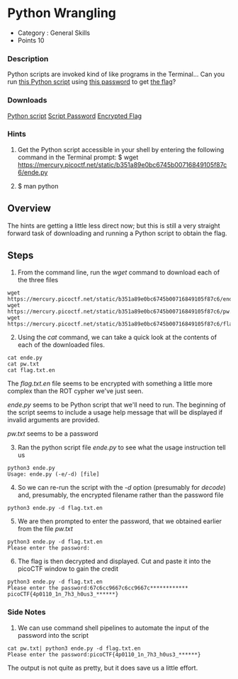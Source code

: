 # Python Wrangling
- Category : General Skills
- Points 10

### Description

Python scripts are invoked kind of like programs in the Terminal... Can you run [this Python script](https://mercury.picoctf.net/static/b351a89e0bc6745b00716849105f87c6/ende.py) using [this password](https://mercury.picoctf.net/static/b351a89e0bc6745b00716849105f87c6/pw.txt) to get [the flag](https://mercury.picoctf.net/static/b351a89e0bc6745b00716849105f87c6/flag.txt.en)?

### Downloads
[Python script](./ende.py)
[Script Password](./pw.txt)
[Encrypted Flag](./flag.txt/en)

### Hints

1. Get the Python script accessible in your shell by entering the following command in the Terminal prompt: $ wget https://mercury.picoctf.net/static/b351a89e0bc6745b00716849105f87c6/ende.py

2. $ man python

## Overview

The hints are getting a little less direct now; but this is still a very straight forward task of downloading and running a Python script to obtain the flag.

## Steps

1. From the command line, run the *wget* command to download each of the three files

```
wget https://mercury.picoctf.net/static/b351a89e0bc6745b00716849105f87c6/ende.py
wget https://mercury.picoctf.net/static/b351a89e0bc6745b00716849105f87c6/pw.txt
wget https://mercury.picoctf.net/static/b351a89e0bc6745b00716849105f87c6/flag.txt.en
```

2. Using the *cat* command, we can take a quick look at the contents of each of the downloaded files.

```
cat ende.py
cat pw.txt
cat flag.txt.en
```

   The *flag.txt.en* file seems to be encrypted with something a little more complex than the ROT cypher we've just seen.

   *ende.py* seems to be Python script that we'll need to run. The beginning of the script seems to include a usage help message that will be displayed if invalid arguments are provided.

   *pw.txt* seems to be a password



3. Ran the python script file *ende.py* to see what the usage instruction tell us

```
python3 ende.py
Usage: ende.py (-e/-d) [file]
```


4. So we can re-run the script with the *-d* option (presumably for *decode*) and, presumably, the encrypted filename rather than the password file

```
python3 ende.py -d flag.txt.en
```

5. We are then prompted to enter the password, that we obtained earlier from the file *pw.txt*

```
python3 ende.py -d flag.txt.en
Please enter the password:
```

6. The flag is then decrypted and displayed. Cut and paste it into the picoCTF window to gain the credit

```
python3 ende.py -d flag.txt.en
Please enter the password:67c6cc9667c6cc9667c************
picoCTF{4p0110_1n_7h3_h0us3_******}
```

### Side Notes

1. We can use command shell pipelines to automate the input of the password into the script

```
cat pw.txt| python3 ende.py -d flag.txt.en
Please enter the password:picoCTF{4p0110_1n_7h3_h0us3_******}
```

  The output is not quite as pretty, but it does save us a little effort.
